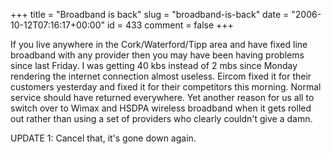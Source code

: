 +++
title = "Broadband is back"
slug = "broadband-is-back"
date = "2006-10-12T07:16:17+00:00"
id = 433
comment = false
+++

If you live anywhere in the Cork/Waterford/Tipp area and have fixed line broadband with any provider then you may have been having problems since last Friday. I was getting 40 kbs instead of 2 mbs since Monday rendering the internet connection almost useless. Eircom fixed it for their customers yesterday and fixed it for their competitors this morning. Normal service should have returned everywhere. Yet another reason for us all to switch over to Wimax and HSDPA wireless broadband when it gets rolled out rather than using a set of providers who clearly couldn't give a damn.

UPDATE 1: Cancel that, it's gone down again.
